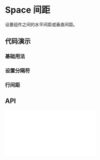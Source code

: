 # Space 间距

设置组件之间的水平间距或垂直间距。

## 代码演示


### 基础用法

<code src="../../packages/wonder-ui/src/Space/demo/demo1.tsx"></code>

### 设置分隔符

<code src="../../packages/wonder-ui/src/Space/demo/spaceSplit.tsx"></code>

### 行间距

<code src="../../packages/wonder-ui/src/Space/demo/wrap.tsx"></code>

## API

<embed src="../../packages/wonder-ui/src/Space/index.md"></embed>

